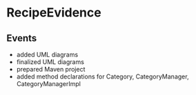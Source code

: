 # RecipeEvidence

## Events
* added UML diagrams
* finalized UML diagrams
* prepared Maven project
* added method declarations for Category, CategoryManager, CategoryManagerImpl
